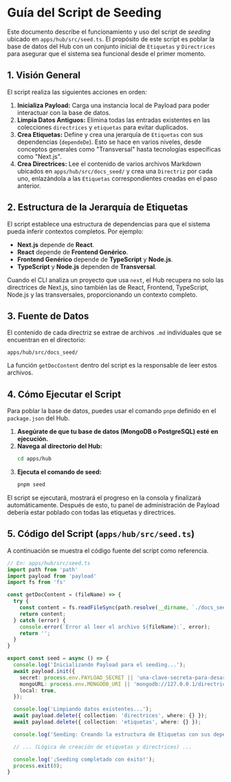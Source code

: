 # Guía del Script de Seeding

Este documento describe el funcionamiento y uso del script de *seeding* ubicado en `apps/hub/src/seed.ts`. El propósito de este script es poblar la base de datos del Hub con un conjunto inicial de `Etiquetas` y `Directrices` para asegurar que el sistema sea funcional desde el primer momento.

## 1. Visión General

El script realiza las siguientes acciones en orden:

1.  **Inicializa Payload:** Carga una instancia local de Payload para poder interactuar con la base de datos.
2.  **Limpia Datos Antiguos:** Elimina todas las entradas existentes en las colecciones `directrices` y `etiquetas` para evitar duplicados.
3.  **Crea Etiquetas:** Define y crea una jerarquía de `Etiquetas` con sus dependencias (`dependeDe`). Esto se hace en varios niveles, desde conceptos generales como "Transversal" hasta tecnologías específicas como "Next.js".
4.  **Crea Directrices:** Lee el contenido de varios archivos Markdown ubicados en `apps/hub/src/docs_seed/` y crea una `Directriz` por cada uno, enlazándola a las `Etiquetas` correspondientes creadas en el paso anterior.

## 2. Estructura de la Jerarquía de Etiquetas

El script establece una estructura de dependencias para que el sistema pueda inferir contextos completos. Por ejemplo:

- **Next.js** depende de **React**.
- **React** depende de **Frontend Genérico**.
- **Frontend Genérico** depende de **TypeScript** y **Node.js**.
- **TypeScript** y **Node.js** dependen de **Transversal**.

Cuando el CLI analiza un proyecto que usa `next`, el Hub recupera no solo las directrices de Next.js, sino también las de React, Frontend, TypeScript, Node.js y las transversales, proporcionando un contexto completo.

## 3. Fuente de Datos

El contenido de cada directriz se extrae de archivos `.md` individuales que se encuentran en el directorio:

```
apps/hub/src/docs_seed/
```

La función `getDocContent` dentro del script es la responsable de leer estos archivos.

## 4. Cómo Ejecutar el Script

Para poblar la base de datos, puedes usar el comando `pnpm` definido en el `package.json` del Hub.

1.  **Asegúrate de que tu base de datos (MongoDB o PostgreSQL) esté en ejecución.**
2.  **Navega al directorio del Hub:**
    ```bash
    cd apps/hub
    ```
3.  **Ejecuta el comando de seed:**
    ```bash
    pnpm seed
    ```

El script se ejecutará, mostrará el progreso en la consola y finalizará automáticamente. Después de esto, tu panel de administración de Payload debería estar poblado con todas las etiquetas y directrices.

## 5. Código del Script (`apps/hub/src/seed.ts`)

A continuación se muestra el código fuente del script como referencia.

```typescript
// En: apps/hub/src/seed.ts
import path from 'path'
import payload from 'payload'
import fs from 'fs'

const getDocContent = (fileName) => {
  try {
    const content = fs.readFileSync(path.resolve(__dirname, `./docs_seed/${fileName}`), 'utf8');
    return content;
  } catch (error) {
    console.error(`Error al leer el archivo ${fileName}:`, error);
    return '';
  }
}

export const seed = async () => {
  console.log('Inicializando Payload para el seeding...');
  await payload.init({
    secret: process.env.PAYLOAD_SECRET || 'una-clave-secreta-para-desarrollo',
    mongoURL: process.env.MONGODB_URI || 'mongodb://127.0.0.1/directrices-ia-hub',
    local: true,
  });

  console.log('Limpiando datos existentes...');
  await payload.delete({ collection: 'directrices', where: {} });
  await payload.delete({ collection: 'etiquetas', where: {} });

  console.log('Seeding: Creando la estructura de Etiquetas con sus dependencias...');

  // ... (Lógica de creación de etiquetas y directrices) ...

  console.log('¡Seeding completado con éxito!');
  process.exit(0);
}
```
